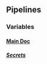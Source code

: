 ## Pipelines

### Variables

#### [Main Doc](https://learn.microsoft.com/en-us/azure/devops/pipelines/process/variables?view=azure-devops&tabs=yaml)

##### [Secrets](https://learn.microsoft.com/en-us/azure/devops/pipelines/security/inputs?view=azure-devops)
